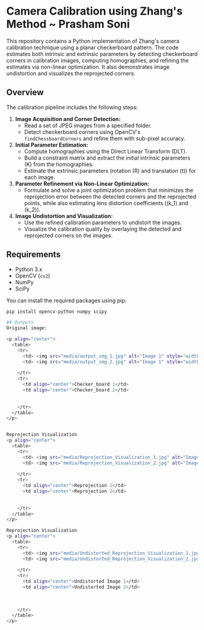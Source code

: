 # Camera Calibration using Zhang's Method ~ Prasham Soni

This repository contains a Python implementation of Zhang's camera calibration technique using a planar checkerboard pattern. The code estimates both intrinsic and extrinsic parameters by detecting checkerboard corners in calibration images, computing homographies, and refining the estimates via non-linear optimization. It also demonstrates image undistortion and visualizes the reprojected corners.

## Overview

The calibration pipeline includes the following steps:

1. **Image Acquisition and Corner Detection:**  
   - Read a set of JPEG images from a specified folder.
   - Detect checkerboard corners using OpenCV's `findChessboardCorners` and refine them with sub-pixel accuracy.
2. **Initial Parameter Estimation:**  
   - Compute homographies using the Direct Linear Transform (DLT).
   - Build a constraint matrix and extract the initial intrinsic parameters \(K\) from the homographies.
   - Estimate the extrinsic parameters (rotation \(R\) and translation \(t\)) for each image.
3. **Parameter Refinement via Non-Linear Optimization:**  
   - Formulate and solve a joint optimization problem that minimizes the reprojection error between the detected corners and the reprojected points, while also estimating lens distortion coefficients (\(k_1\) and \(k_2\)).
4. **Image Undistortion and Visualization:**  
   - Use the refined calibration parameters to undistort the images.
   - Visualize the calibration quality by overlaying the detected and reprojected corners on the images.

## Requirements

- Python 3.x
- OpenCV (`cv2`)
- NumPy
- SciPy

You can install the required packages using pip:

```bash
pip install opencv-python numpy scipy

## Outputs
Original image:

<p align="center">
  <table>
    <tr>
      <td> <img src="media/output_img_1.jpg" alt="Image 1" style="width: 250px;"/> </td>
      <td> <img src="media/output_img_2.jpg" alt="Image 1" style="width: 250px;"/> </td>
      
    </tr>
    <tr>
      <td align="center">Checker_board 1</td>
      <td align="center">Checker_board 2</td>
      
      
    </tr>
  </table>
</p>


Reprojection Visualization
<p align="center">
  <table>
    <tr>
      <td> <img src="media/Reprojection_Visualization_1.jpg" alt="Image 1" style="width: 250px;"/> </td>
      <td> <img src="media/Reprojection_Visualization_2.jpg" alt="Image 1" style="width: 250px;"/> </td>
      
    </tr>
    <tr>
      <td align="center">Reprojection 1</td>
      <td align="center">Reprojection 2</td>
      
      
    </tr>
  </table>
</p>

Reprojection Visualization
<p align="center">
  <table>
    <tr>
      <td> <img src="media/Undistorted_Reprojection_Visualization_1.jpg" alt="Image 1" style="width: 250px;"/> </td>
      <td> <img src="media/Undistorted_Reprojection_Visualization_2.jpg" alt="Image 1" style="width: 250px;"/> </td>
      
    </tr>
    <tr>
      <td align="center">Undistorted Image 1</td>
      <td align="center">Undistorted Image 2</td>
      
      
      
    </tr>
  </table>
</p>